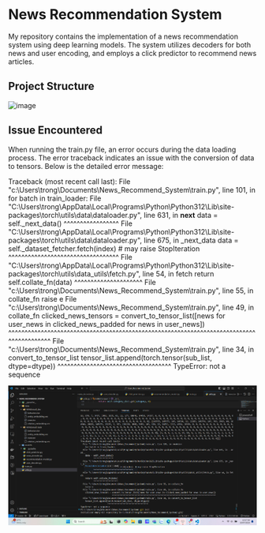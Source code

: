 # News Recommendation System

My repository contains the implementation of a news recommendation system using deep learning models. The system utilizes decoders for both news and user encoding, and employs a click predictor to recommend news articles.

## Project Structure
![image](https://github.com/user-attachments/assets/cb19ce40-422c-47c1-bc5f-633c3589bbe1)


## Issue Encountered
When running the train.py file, an error occurs during the data loading process. The error traceback indicates an issue with the conversion of data to tensors. Below is the detailed error message:


Traceback (most recent call last):
  File "c:\Users\trong\Documents\News_Recommend_System\train.py", line 101, in <module>
    for batch in train_loader:
  File "C:\Users\trong\AppData\Local\Programs\Python\Python312\Lib\site-packages\torch\utils\data\dataloader.py", line 631, in __next__
    data = self._next_data()
           ^^^^^^^^^^^^^^^^^
  File "C:\Users\trong\AppData\Local\Programs\Python\Python312\Lib\site-packages\torch\utils\data\dataloader.py", line 675, in _next_data
    data = self._dataset_fetcher.fetch(index)  # may raise StopIteration
           ^^^^^^^^^^^^^^^^^^^^^^^^^^^^^^^^^^
  File "C:\Users\trong\AppData\Local\Programs\Python\Python312\Lib\site-packages\torch\utils\data\_utils\fetch.py", line 54, in fetch
    return self.collate_fn(data)
           ^^^^^^^^^^^^^^^^^^^^^
  File "c:\Users\trong\Documents\News_Recommend_System\train.py", line 55, in collate_fn
    raise e
  File "c:\Users\trong\Documents\News_Recommend_System\train.py", line 49, in collate_fn
    clicked_news_tensors = convert_to_tensor_list([news for user_news in clicked_news_padded for news in user_news])
                           ^^^^^^^^^^^^^^^^^^^^^^^^^^^^^^^^^^^^^^^^^^^^^^^^^^^^^^^^^^^^^^^^^^^^^^^^^^^^^^^^^^^^^^^^^
  File "c:\Users\trong\Documents\News_Recommend_System\train.py", line 34, in convert_to_tensor_list
    tensor_list.append(torch.tensor(sub_list, dtype=dtype))
                       ^^^^^^^^^^^^^^^^^^^^^^^^^^^^^^^^^^^
TypeError: not a sequence


![Error Screenshot](https://github.com/cloudysman/News-Recommendation/blob/master/error.jpg)
